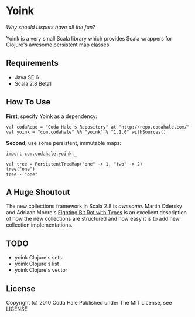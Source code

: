Yoink
=====

*Why should Lispers have all the fun?*

Yoink is a very small Scala library which provides Scala wrappers for Clojure's
awesome persistent map classes.


Requirements
------------

* Java SE 6
* Scala 2.8 Beta1


How To Use
----------

**First**, specify Yoink as a dependency:

    val codaRepo = "Coda Hale's Repository" at "http://repo.codahale.com/"
    val yoink = "com.codahale" %% "yoink" % "1.1.0" withSources()

**Second**, use some persistent, immutable maps:
    
    import com.codahale.yoink._
    
    val tree = PersistentTreeMap("one" -> 1, "two" -> 2)
    tree("one")
    tree - "one"


A Huge Shoutout
---------------

The new collections framework in Scala 2.8 is *awesome*. Martin Odersky and
Adriaan Moore's [Fighting Bit Rot with Types](http://lampwww.epfl.ch/~odersky/papers/fsttcs2009.pdf)
is an excellent description of how the new collections are structured and how
easy it is to add new collection implementations.


TODO
----

* yoink Clojure's sets
* yoink Clojure's list
* yoink Clojure's vector


License
-------

Copyright (c) 2010 Coda Hale
Published under The MIT License, see LICENSE